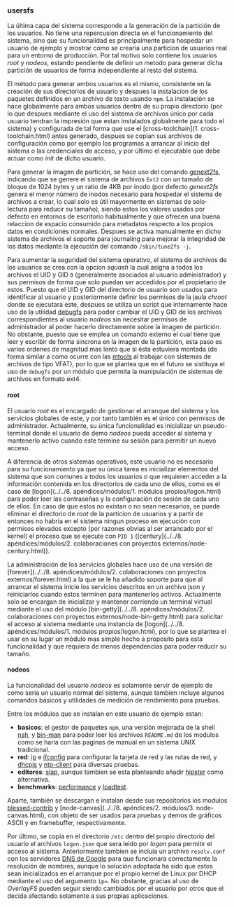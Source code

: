 ### usersfs

La última capa del sistema corresponde a la generación de la partición de los
usuarios. No tiene una repercusion directa en el funcionamiento del sistema,
sino que su funcionalidad es principalmente para hospedar un usuario de ejemplo
y mostrar como se crearia una particion de usuarios real para un entorno de
producción. Por tal motivo solo contiene los usuarios *root* y *nodeos*, estando
pendiente de definir un metodo para generar dicha partición de usuarios de forma
independiente al resto del sistema.

El método para generar ambos usuarios es el mismo, consistente en la creación de
sus directorios de usuario y despues la instalacion de los paquetes definidos en
un archivo de texto usando `npm`. La instalación se hace globalmente para ambos
usuarios dentro de su propio directorio (por lo que despues mediante el uso del
sistema de archivos único por cada usuario tendran la impresión que estan
instalados globalmente para todo el sistema) y configurada de tal forma que use
el [cross-toolchain](1. cross-toolchain.html) antes generado, despues se copian
sus archivos de configuración como por ejemplo los programas a arrancar al
inicio del sistema o las credenciales de acceso, y por último el ejecutable que
debe actuar como *init* de dicho usuario.

Para generar la imagen de partición, se hace uso del comando
[genext2fs](http://genext2fs.sourceforge.net), indicando que se genere el
sistema de archivos `Ext2` con un tamaño de bloque de 1024 bytes y un ratio de
4KB por inodo (por defecto *genext2fs* genera el menor número de inodos
necesario para hospedar el sistema de archivos a crear, lo cual solo es útil
mayormente en sistemas de solo-lectura para reducir su tamaño), siendo estos los
valores usados por defecto en entornos de escritorio habitualmente y que ofrecen
una buena relaccion de espacio consumido para metadatos respecto a los propios
datos en condiciones normales. Despues se activa manualmente en dicho sistema de
archivos el soporte para journaling para mejorar la integridad de los datos
mediante la ejecución del comando `/sbin/tune2fs -j`.

Para aumentar la seguridad del sistema operativo, el sistema de archivos de los
usuarios se crea con la opcion *squash* la cual asigna a todos los archivos el
UID y GID `0` (generalmente asociados al usuario administrador) y sus permisos
de forma que solo puedan ser accedidos por el propietario de estos. Puesto que
el UID y GID del directorio de usuario son usados para identificar al usuario y
posteriormente definir los permisos de la jaula *chroot* donde se ejecutara este,
despues se utiliza un script que internamente hace uso de la utilidad
[debugfs](http://linux.die.net/man/8/debugfs) para poder cambiar el UID y GID de
los archivos correspondientes al usuario *nodeos* sin necesitar permisos de
administrador al poder hacerlo directamente sobre la imagen de partición. No
obstante, puesto que se emplea un comando externo el cual tiene que leer y
escribir de forma sincrona en la imagen de la partición, esta paso es varios
ordenes de magnitud mas lento que si ésta estuviera montada (de forma similar a
como ocurre con las [mtools](http://www.gnu.org/software/mtools) al trabajar con
sistemas de archivos de tipo VFAT), por lo que se plantea que en el futuro se
sistituya el uso de `debugfs` por un módulo que permita la manipulación de
sistemas de archivos en formato ext4.

#### root

El usuario *root* es el encargado de gestionar el arranque del sistema y los
servicios globales de este, y por tanto también es el único con permisos de
administrador. Actualmente, su única funcionalidad es inicializar un
pseudo-terminal donde el usuario de demo *nodeos* pueda acceder al sistema y
mantenerlo activo cuando este termine su sesión para permitir un nuevo acceso.

A diferencia de otros sistemas operativos, este usuario no es necesario para su
funcionamiento ya que su única tarea es inicializar elementos del sistema que
son comunes a todos los usuarios o que requieren acceder a la información
contenida en los directorios de cada uno de ellos, como es el caso de
[logon](../../8. apéndices/módulos/1. módulos propios/logon.html) para poder
leer las contraseñas y la configuración de sesión de cada uno de ellos. En caso
de que estos no existan o no sean necesarios, se puede eliminar el directorio de
*root* de la particion de usuarios y a partir de entonces no habria en el
sistema ningun proceso en ejecución con permisos elevados excepto (por razones
obvias al ser arrancado por el kernel) el proceso que se ejecute con `PID 1`
([century](../../8. apéndices/módulos/2. colaboraciones con proyectos externos/node-century.html)).

La administración de los servicios globales hace uso de una versión de
[forever](../../8. apéndices/módulos/2. colaboraciones con proyectos externos/forever.html)
a la que se le ha añadido soporte para que al arrancar el sistema inicie los
servicios descritos en un archivo json y reiniciarlos cuando estos terminen para
mantenerlos activos. Actualmente solo se encargan de inicializar y mantener
corriendo un terminal virtual mediante el uso del módulo
[bin-getty](../../8. apéndices/módulos/2. colaboraciones con proyectos externos/node-bin-getty.html)
para solicitar el acceso al sistema mediante una instancia de
[logon](../../8. apéndices/módulos/1. módulos propios/logon.html), por lo que se
plantea el usar en su lugar un módulo mas simple hecho a proposito para esta
funcionalidad y que requiera de menos dependencias para poder reducir su tamaño.

#### nodeos

La funcionalidad del usuario *nodeos* es solamente servir de ejemplo de como
seria un usuario normal del sistema, aunque tambien incluye algunos comandos
básicos y utilidades de medición de rendimiento para pruebas.

Entre los módulos que se instalan en este usuario de ejemplo estan:

* **basicos**: el gestor de paquetes `npm`, una versión mejorada de la shell
  [nsh](https://github.com/groundwater/node-bin-nsh), y
  [bin-man](https://github.com/groundwater/node-bin-man) para poder leer los
  archivos `README.md` de los modulos como se haria con las paginas de manual en
  un sistema UNIX tradicional.
* **red**: [ip](https://github.com/NodeOS/ip) e
  [ifconfig](https://github.com/NodeOS/ifconfig) para configurar la tarjeta de
  red y las rutas de red, y [dhcpjs](https://github.com/apaprocki/node-dhcpjs) y
  [ntp-client](https://github.com/moonpyk/node-ntp-client) para diversas pruebas.
* **editores**: [slap](https://github.com/slap-editor/slap), aunque tambien se
  esta planteando añadir [hipster](https://github.com/dominictarr/hipster) como
  alternativa.
* **benchmarks**: [performance](https://github.com/alexfernandez/performance) y
  [loadtest](https://github.com/alexfernandez/loadtest).

Aparte, también se descargan e instalan desde sus repositorios los modulos
[blessed-contrib](https://github.com/yaronn/blessed-contrib) y
[node-canvas](../../8. apéndices/2. módulos/3. node-canvas.html), con objeto de
ser usados para pruebas y demos de gráficos ASCII y en framebuffer,
respectivamente.

Por último, se copia en el directorio `/etc` dentro del propio directorio del
usuario el archivos `logon.json` que sera leido por *logon* para permitir el
acceso al sistema. Anteriormente tambien se incluia un archivo `resolv.conf` con
los servidores [DNS de Google](https://developers.google.com/speed/public-dns)
para que funcionara correctamente la resolución de nombres, aunque lo solución
adoptada ha sido que estos sean inicializados en el arranque por el propio
kernel de Linux por DHCP mediante el uso del argumento `ip=`. No obstante,
gracias al uso de *OverlayFS* pueden seguir siendo cambiados por el usuario por
otros que el decida afectando solamente a sus propias aplicaciones.
